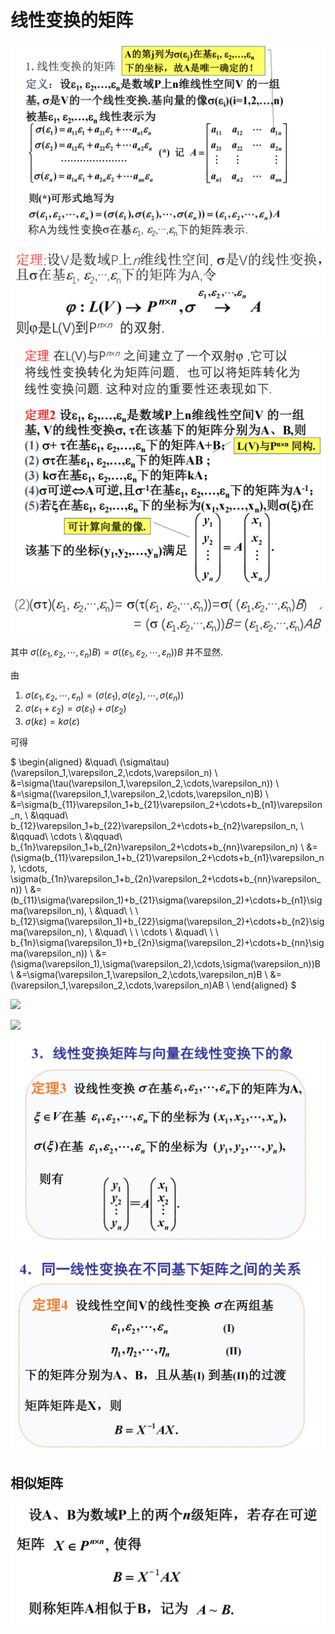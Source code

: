# 线性变换的矩阵

![](images/2021-04-29-08-28-48.png)

![](images/2021-05-06-08-08-29.png)

![](images/2021-05-06-08-16-19.png)

![](images/2021-05-06-08-23-15.png)

其中 $\sigma((\varepsilon_1,\varepsilon_2,\cdots,\varepsilon_n)B)=\sigma((\varepsilon_1,\varepsilon_2,\cdots,\varepsilon_n))B$ 并不显然.

由

1. $\sigma(\varepsilon_1,\varepsilon_2,\cdots,\varepsilon_n)=(\sigma(\varepsilon_1),\sigma(\varepsilon_2),\cdots,\sigma(\varepsilon_n))$
2. $\sigma(\varepsilon_1+\varepsilon_2)=\sigma(\varepsilon_1)+\sigma(\varepsilon_2)$
3. $\sigma(k\varepsilon)=k\sigma(\varepsilon)$

可得

$
\begin{aligned}
&\quad\ (\sigma\tau)(\varepsilon_1,\varepsilon_2,\cdots,\varepsilon_n) \\
&=\sigma(\tau(\varepsilon_1,\varepsilon_2,\cdots,\varepsilon_n)) \\
&=\sigma((\varepsilon_1,\varepsilon_2,\cdots,\varepsilon_n)B) \\
&=\sigma(b_{11}\varepsilon_1+b_{21}\varepsilon_2+\cdots+b_{n1}\varepsilon_n, \\
&\qquad\ b_{12}\varepsilon_1+b_{22}\varepsilon_2+\cdots+b_{n2}\varepsilon_n, \\
&\qquad\ \cdots \\
&\qquad\ b_{1n}\varepsilon_1+b_{2n}\varepsilon_2+\cdots+b_{nn}\varepsilon_n) \\
&=(\sigma(b_{11}\varepsilon_1+b_{21}\varepsilon_2+\cdots+b_{n1}\varepsilon_n), \cdots, \sigma(b_{1n}\varepsilon_1+b_{2n}\varepsilon_2+\cdots+b_{nn}\varepsilon_n)) \\
&=(b_{11}\sigma(\varepsilon_1)+b_{21}\sigma(\varepsilon_2)+\cdots+b_{n1}\sigma(\varepsilon_n), \\
&\quad\ \ \ b_{12}\sigma(\varepsilon_1)+b_{22}\sigma(\varepsilon_2)+\cdots+b_{n2}\sigma(\varepsilon_n), \\
&\quad\ \ \ \cdots \\
&\quad\ \ \ b_{1n}\sigma(\varepsilon_1)+b_{2n}\sigma(\varepsilon_2)+\cdots+b_{nn}\sigma(\varepsilon_n)) \\
&=(\sigma(\varepsilon_1),\sigma(\varepsilon_2),\cdots,\sigma(\varepsilon_n))B \\
&=\sigma(\varepsilon_1,\varepsilon_2,\cdots,\varepsilon_n)B \\
&=(\varepsilon_1,\varepsilon_2,\cdots,\varepsilon_n)AB \\
\end{aligned}
$

![](images/2021-05-06-09-32-11.png)

![](images/2021-05-06-09-37-12.png)

![](images/2021-05-06-09-48-43.png)

![](images/2021-05-06-09-48-55.png)


## 相似矩阵

![](images/2021-05-06-09-48-01.png)
